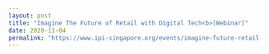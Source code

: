 ```yaml
---
layout: post
title: "Imagine The Future of Retail with Digital Tech<b>[Webinar]"
date: 2020-11-04
permalink: "https://www.ipi-singapore.org/events/imagine-future-retail-digital-tech?utm_source=openinnovationnetwork.sg&utm_medium=referral"
---
```

